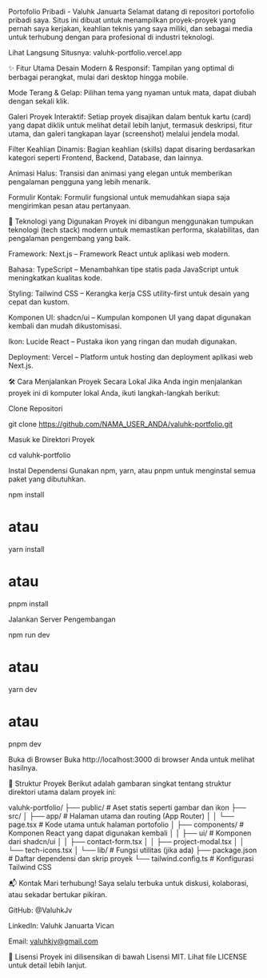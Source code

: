 Portofolio Pribadi - Valuhk Januarta
Selamat datang di repositori portofolio pribadi saya. Situs ini dibuat untuk menampilkan proyek-proyek yang pernah saya kerjakan, keahlian teknis yang saya miliki, dan sebagai media untuk terhubung dengan para profesional di industri teknologi.

Lihat Langsung Situsnya: valuhk-portfolio.vercel.app

✨ Fitur Utama
Desain Modern & Responsif: Tampilan yang optimal di berbagai perangkat, mulai dari desktop hingga mobile.

Mode Terang & Gelap: Pilihan tema yang nyaman untuk mata, dapat diubah dengan sekali klik.

Galeri Proyek Interaktif: Setiap proyek disajikan dalam bentuk kartu (card) yang dapat diklik untuk melihat detail lebih lanjut, termasuk deskripsi, fitur utama, dan galeri tangkapan layar (screenshot) melalui jendela modal.

Filter Keahlian Dinamis: Bagian keahlian (skills) dapat disaring berdasarkan kategori seperti Frontend, Backend, Database, dan lainnya.

Animasi Halus: Transisi dan animasi yang elegan untuk memberikan pengalaman pengguna yang lebih menarik.

Formulir Kontak: Formulir fungsional untuk memudahkan siapa saja mengirimkan pesan atau pertanyaan.

🚀 Teknologi yang Digunakan
Proyek ini dibangun menggunakan tumpukan teknologi (tech stack) modern untuk memastikan performa, skalabilitas, dan pengalaman pengembang yang baik.

Framework: Next.js – Framework React untuk aplikasi web modern.

Bahasa: TypeScript – Menambahkan tipe statis pada JavaScript untuk meningkatkan kualitas kode.

Styling: Tailwind CSS – Kerangka kerja CSS utility-first untuk desain yang cepat dan kustom.

Komponen UI: shadcn/ui – Kumpulan komponen UI yang dapat digunakan kembali dan mudah dikustomisasi.

Ikon: Lucide React – Pustaka ikon yang ringan dan mudah digunakan.

Deployment: Vercel – Platform untuk hosting dan deployment aplikasi web Next.js.

🛠️ Cara Menjalankan Proyek Secara Lokal
Jika Anda ingin menjalankan proyek ini di komputer lokal Anda, ikuti langkah-langkah berikut:

Clone Repositori

git clone https://github.com/NAMA_USER_ANDA/valuhk-portfolio.git

Masuk ke Direktori Proyek

cd valuhk-portfolio

Instal Dependensi
Gunakan npm, yarn, atau pnpm untuk menginstal semua paket yang dibutuhkan.

npm install
# atau
yarn install
# atau
pnpm install

Jalankan Server Pengembangan

npm run dev
# atau
yarn dev
# atau
pnpm dev

Buka di Browser
Buka http://localhost:3000 di browser Anda untuk melihat hasilnya.

📂 Struktur Proyek
Berikut adalah gambaran singkat tentang struktur direktori utama dalam proyek ini:

valuhk-portfolio/
├── public/                 # Aset statis seperti gambar dan ikon
├── src/
│   ├── app/                # Halaman utama dan routing (App Router)
│   │   └── page.tsx        # Kode utama untuk halaman portofolio
│   ├── components/         # Komponen React yang dapat digunakan kembali
│   │   ├── ui/             # Komponen dari shadcn/ui
│   │   ├── contact-form.tsx
│   │   ├── project-modal.tsx
│   │   └── tech-icons.tsx
│   └── lib/                # Fungsi utilitas (jika ada)
├── package.json            # Daftar dependensi dan skrip proyek
└── tailwind.config.ts      # Konfigurasi Tailwind CSS

📬 Kontak
Mari terhubung! Saya selalu terbuka untuk diskusi, kolaborasi, atau sekadar bertukar pikiran.

GitHub: @ValuhkJv

LinkedIn: Valuhk Januarta Vican

Email: valuhkjv@gmail.com

📄 Lisensi
Proyek ini dilisensikan di bawah Lisensi MIT. Lihat file LICENSE untuk detail lebih lanjut.
